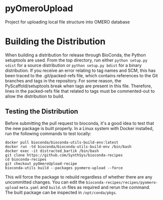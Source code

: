# pyOmeroUpload
Project for uploading local file structure into OMERO database

# Building the Distribution
When building a distribution for release through BioConda, the Python setuptools are used. From the top directory, run either `python setup.py sdist` for a source distribution or `python setup.py bdist` for a binary distribution. If you receive an error relating to tag names and SCM, this has been traced to the .git/packed-refs file, which contains references to the Git branches and tags in the repository. For some reason, the PyScaffold/setuptools break when tags are present in this file. Therefore, lines in the packed-refs file that related to tags must be commented-out to allow the distribution to build.

## Testing the Distribution
Before submitting the pull request to bioconda, it's a good idea to test that the new package is built properly. In a Linux system with Docker installed, run the following commands to test locally:

```
docker pull bioconda/bioconda-utils-build-env:latest
docker run -td bioconda/bioconda-utils-build-env /bin/bash
docker exec -it distracted_bartik /bin/bash
git clone https://github.com/SynthSys/bioconda-recipes
cd bioconda-recipes
git checkout pyOmeroUpload-recipe
bioconda-utils build --packages pyomero-upload --force
```
This will force the package to rebuild regardless of whether there are any uncommitted changes. You can edit the `bioconda-recipes/recipes/pyomero-upload` `meta.yaml` and `build.sh` files as required and rerun the command. The built package can be inspected in `/opt/conda/pkgs`.
